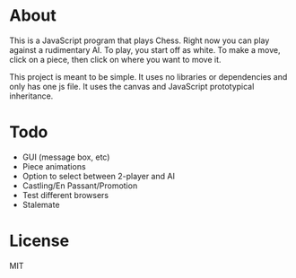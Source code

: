 # About
This is a JavaScript program that plays Chess. Right now you can play against a rudimentary AI.
To play, you start off as white. To make a move, click on a piece, then click on where you want to move it.

This project is meant to be simple. It uses no libraries or dependencies and only has one js file. It uses the canvas and JavaScript prototypical inheritance.

# Todo
* GUI (message box, etc)
* Piece animations
* Option to select between 2-player and AI
* Castling/En Passant/Promotion
* Test different browsers
* Stalemate

# License
MIT
